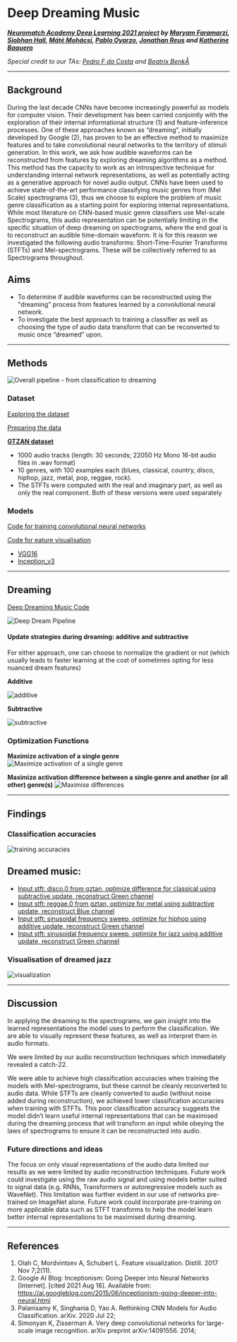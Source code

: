# Deep Dreaming Music
***[Neuromatch Academy Deep Learning 2021 project](https://docs.google.com/presentation/d/1ccBBTnq6kJ8Kvi7bRW69x3lTiZRxoFsAwzD56nLdwHQ/present?slide=id.ge51dc41796_2_83) by [Maryam Faramarzi](https://github.com/MaryamFaramarzi), [Siobhan Hall](https://github.com/smhall97), [Máté Mohácsi](https://github.com/mohacsimate), [Pablo Oyarzo](https://github.com/oyarzou), [Jonathan Reus](https://github.com/jreus) and [Katherine Baquero](https://github.com/KatherineBaq)***

*Special credit to our TAs: *[Pedro F da Costa](https://github.com/PedroFerreiradaCosta)* and *[Beatrix BenkÅ](https://github.com/bbeatrix)**

---

## Background
During the last decade CNNs have become increasingly powerful as models for computer vision. Their development has been carried conjointly with the exploration of their internal informational structure (1) and feature-inference processes. One of these approaches known as “dreaming”, initially developed by Google (2), has proven to be an effective method to maximize features and to take convolutional neural networks to the territory of stimuli generation. 
In this work, we ask how audible waveforms can be reconstructed from features by exploring dreaming algorithms as a method. This method has the capacity to work as an introspective technique for understanding internal network representations, as well as potentially acting as a generative approach for novel audio output. 
CNNs have been used to achieve state-of-the-art performance classifying music genres from (Mel Scale) spectrograms (3), thus we choose to explore the problem of music genre classification as a starting point for exploring internal representations. While most literature on CNN-based music genre classifiers use Mel-scale Spectrograms, this audio representation can be potentially limiting in the specific situation of deep dreaming on spectrograms, where the end goal is to reconstruct an audible time-domain waveform. It is for this reason we investigated the following audio transforms: Short-Time-Fourier Transforms (STFTs) and Mel-spectrograms. These will be collectively referred to as Spectrograms throughout.


## Aims
- To determine if audible waveforms can be reconstructed using the "dreaming" process from features learned by a convolutional neural network. 
- To investigate the best approach to training a classifier as well as choosing the type of audio data transform that can be reconverted to music once “dreamed” upon. 

---
## Methods
![Overall pipeline - from classification to dreaming](https://github.com/smhall97/deep_dreaming_music/blob/main/Pipelines/Overall%20pipeline.png)

### Dataset
[Exploring the dataset](https://github.com/smhall97/deep_dreaming_music/blob/main/Audio%20data%20preparation/AudioFormatConversion.ipynb)

[Preparing the data](https://github.com/smhall97/deep_dreaming_music/blob/main/Audio%20data%20preparation/wav2spectrograms.ipynb)

**[GTZAN dataset](https://www.researchgate.net/publication/3333877_Musical_Genre_Classification_of_Audio_Signals)**
- 1000 audio tracks (length: 30 seconds; 22050 Hz Mono 16-bit audio files in .wav format)
- 10 genres, with 100 examples each (blues, classical, country, disco, hiphop, jazz, metal, pop, reggae, rock).
- The STFTs were computed with the real and imaginary part, as well as only the real component. Both of these versions were used separately 

### Models
[Code for training convolutional neural networks](https://github.com/smhall97/deep_dreaming_music/blob/main/Combined_CNN_Training.ipynb)

[Code for eature visualisation](https://github.com/smhall97/deep_dreaming_music/blob/main/Feature_visualisation_VGG16.ipynb)

- [VGG16](https://arxiv.org/abs/1409.1556)
- [Inception_v3](https://arxiv.org/abs/1512.00567)

---
## Dreaming
[Deep Dreaming Music Code](https://github.com/smhall97/deep_dreaming_music/blob/main/Deep_Dream_Music.ipynb)


![Deep Dream Pipeline](https://github.com/smhall97/deep_dreaming_music/blob/main/Pipelines/Deep%20Dream%20Pipeline.png)

#### Update strategies during dreaming: additive and subtractive
For either approach, one can choose to normalize the gradient or not (which usually leads to faster learning at the cost of sometimes opting for less nuanced dream features)

**Additive** 

![additive](https://github.com/smhall97/deep_dreaming_music/blob/main/results/update_additive.gif)


**Subtractive**

![subtractive](https://github.com/smhall97/deep_dreaming_music/blob/main/results/update_subtractive.gif)


### Optimization Functions
**Maximize activation of a single genre**
![Maximize activation of a single genre](https://github.com/smhall97/deep_dreaming_music/blob/main/results/optimize_activation.png)


**Maximize activation difference between a single genre and another (or all other) genre(s)**
![Maximise differences](https://github.com/smhall97/deep_dreaming_music/blob/main/results/optimize_difference.png)

---
## Findings
### Classification accuracies
![training accuracies](https://github.com/smhall97/deep_dreaming_music/blob/main/results/training_results.png)

## Dreamed music:
- [Input stft: disco.0 from gztan, optimize difference for classical using subtractive update, reconstruct Green channel ](https://github.com/smhall97/deep_dreaming_music/blob/main/results/disco-subtractive-optimize-for-classical-using-difference-chG.wav)
- [Input stft: reggae.0 from gztan, optimize for metal using subtractive update, reconstruct Blue channel](https://github.com/smhall97/deep_dreaming_music/blob/main/results/reggae-subtractive-optimize-for-metal-chB.wav)
- [Input stft: sinusoidal frequency sweep, optimize for hiphop using additive update, reconstruct Green channel](https://github.com/smhall97/deep_dreaming_music/blob/main/results/stft_sweep_hiphop_chG.wav) 
- [Input stft: sinusoidal frequency sweep, optimize for jazz using additive update, reconstruct Green channel](https://github.com/smhall97/deep_dreaming_music/blob/main/results/stft_sweep_jazz_chG.wav)

### Visualisation of dreamed jazz
![visualization](https://github.com/smhall97/deep_dreaming_music/blob/main/results/stft_sweep_jazz_sm.gif)

---
## Discussion
In applying the dreaming to the spectrograms, we gain insight into the learned representations the model uses to perform the classification. We are able to visually represent these features, as well as interpret them in audio formats. 

We were limited by our audio reconstruction techniques which immediately revealed a catch-22.

We were able to achieve high classification accuracies when training the models with Mel-spectrograms, but these cannot be cleanly reconverted to audio data.
While STFTs are cleanly converted to audio (without noise added during reconstruction), we achieved lower classification accuracies when training with STFTs. This poor classification accuracy suggests the model didn’t learn useful internal representations that can be maximised during the dreaming process that will transform an input while obeying the laws of spectrograms to ensure it can be reconstructed into audio. 

### Future directions and ideas

The focus on only visual representations of the audio data limited our results as we were limited by audio reconstruction techniques. Future work could investigate using the raw audio signal and using models better suited to signal data (e.g. RNNs, Transformers or autoregressive models such as WaveNet). This limitation was further evident in our use of networks pre-trained on ImageNet alone. Future work could incorporate pre-training on more applicable data such as STFT transforms to help the model learn better internal representations to be maximised during dreaming.  

---
## References
1. Olah C, Mordvintsev A, Schubert L. Feature visualization. Distill. 2017 Nov 7;2(11).
2. 	Google AI Blog: Inceptionism: Going Deeper into Neural Networks [Internet]. [cited 2021 Aug 16]. Available from: https://ai.googleblog.com/2015/06/inceptionism-going-deeper-into-neural.html
3. 	Palanisamy K, Singhania D, Yao A. Rethinking CNN Models for Audio Classification. arXiv. 2020 Jul 22;
4. 	Simonyan K, Zisserman A. Very deep convolutional networks for large-scale image recognition. arXiv preprint arXiv:14091556. 2014; 




